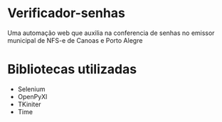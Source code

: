 # Verificador-senhas
Uma automação web que auxilia na conferencia de senhas no emissor municipal de NFS-e de Canoas e Porto Alegre

# Bibliotecas utilizadas
 - Selenium
 - OpenPyXl
 - TKiniter
 - Time
